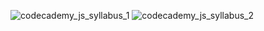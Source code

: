 ![codecademy_js_syllabus_1](/codecademy-js-sil-1.png)
![codecademy_js_syllabus_2](/codecademy-js-sil-2.png)